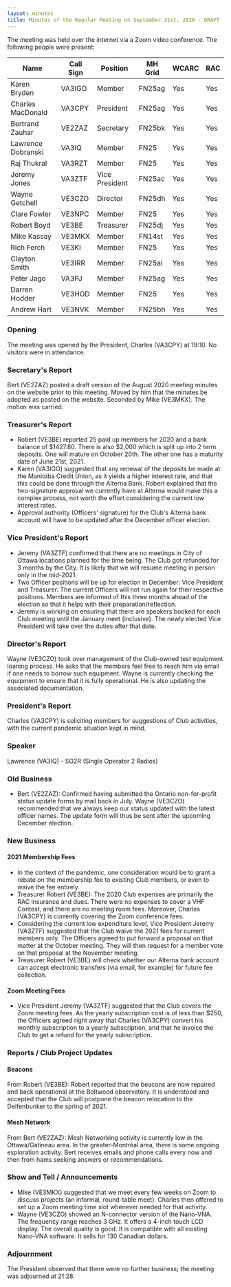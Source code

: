 ```yaml
---
layout: minutes
title: Minutes of the Regular Meeting on September 21st, 2020 - DRAFT
---
```

The meeting was held over the internet via a Zoom video conference.
The following people were present:

| Name                   | Call Sign  | Position         | MH Grid | WCARC | RAC |
|------------------------|------------|------------------|---------|-------|-----|
| Karen Bryden           | VA3IGO     | Member           | FN25ag  | Yes   | Yes |
| Charles MacDonald      | VA3CPY     | President        | FN25ag  | Yes   | Yes |
| Bertrand Zauhar        | VE2ZAZ     | Secretary        | FN25bk  | Yes   | Yes |
| Lawrence Dobranski     | VA3IQ      | Member           | FN25    | Yes   | Yes |
| Raj Thukral            | VA3RZT     | Member           | FN25    | Yes   | Yes |
| Jeremy Jones           | VA3ZTF     | Vice President   | FN25ac  | Yes   | Yes |
| Wayne Getchell         | VE3CZO     | Director         | FN25dh  | Yes   | Yes |
| Clare Fowler           | VE3NPC     | Member           | FN25    | Yes   | Yes |
| Robert Boyd            | VE3BE      | Treasurer        | FN25dj  | Yes   | Yes |
| Mike Kassay            | VE3MKX     | Member           | FN14st  | Yes   | Yes |
| Rich Ferch             | VE3KI      | Member           | FN25    | Yes   | Yes |
| Clayton Smith          | VE3IRR     | Member           | FN25ai  | Yes   | Yes |
| Peter Jago             | VA3PJ      | Member           | FN25ag  | Yes   | Yes |
| Darren Hodder          | VE3HOD     | Member           | FN25    | Yes   | Yes |
| Andrew Hart            | VE3NVK     | Member           | FN25bh  | Yes   | Yes |

### Opening
The meeting was opened by the President, Charles (VA3CPY) at 19:10.
No visitors were in attendance.

### Secretary's Report
Bert (VE2ZAZ) posted a draft version of the August 2020 meeting minutes on the website prior to this meeting. Moved by him that the minutes be adopted as posted on the website. Seconded by Mike (VE3MKX). The motion was carried.

### Treasurer's Report
- Robert (VE3BE) reported 25 paid up members for 2020 and a bank balance of $1427.80. There is also $2,000 which is split up into 2 term deposits. One will mature on October 20th. The other one has a maturity date of June 21st, 2021.
- Karen (VA3IGO) suggested that any renewal of the deposits be made at the Manitoba Credit Union, as it yields a higher interest rate, and that this could be done through the Alterna Bank. Robert explained that the two-signature approval we currently have at Alterna would make this a complex process, not worth the effort considering the current low interest rates.
- Approval authority (Officers' signature) for the Club's Alterna bank account will have to be updated after the December officer election.

### Vice President's Report
- Jeremy (VA3ZTF) confirmed that there are no meetings in City of Ottawa locations planned for the time being. The Club got refunded for 3 months by the City. It is likely that we will resume meeting in person only in the mid-2021.
- Two Officer positions will be up for election in December: Vice President and Treasurer. The current Officers will not run again for their respective positions. Members are informed of this three months ahead of the election so that it helps with their preparation/reflection.
- Jeremy is working on ensuring that there are speakers booked for each Club meeting until the January meet (inclusive). The newly elected Vice President will take over the duties after that date.

### Director's Report
Wayne (VE3CZO) took over management of the Club-owned test equipment loaning process. He asks that the members feel free to reach him via email if one needs to borrow such equipment. Wayne is currently checking the equipment to ensure that it is fully operational. He is also updating the associated documentation.

### President's Report
Charles (VA3CPY) is soliciting members for suggestions of Club activities, with the current pandemic situation kept in mind.

### Speaker
Lawrence (VA3IQ) - SO2R (Single Operator 2 Radios)

### Old Business
- Bert (VE2ZAZ): Confirmed having submitted the Ontario non-for-profit status update forms by mail back in July. Wayne (VE3CZO) recommended that we always keep our status updated with the latest officer names. The update form will thus be sent after the upcoming December election.

### New Business

#### 2021 Membership Fees
- In the context of the pandemic, one consideration would be to grant a rebate on the membership fee to existing Club members, or even to waive the fee entirely.
- Treasurer Robert (VE3BE): The 2020 Club expenses are primarily the RAC insurance and dues. There were no expenses to cover a VHF Contest, and there are no meeting room fees. Moreover, Charles (VA3CPY) is currently covering the Zoom conference fees.
- Considering the current low expenditure level, Vice President Jeremy (VA3ZTF) suggested that the Club waive the 2021 fees for current members only. The Officers agreed to put forward a proposal on that matter at the October meeting. They will then request for a member vote on that proposal at the November meeting.
- Treasurer Robert (VE3BE) will check whether our Alterna bank account can accept electronic transfers (via email, for example) for future fee collection.

#### Zoom Meeting Fees
- Vice President Jeremy (VA3ZTF) suggested that the Club covers the Zoom meeting fees. As the yearly subscription cost is of less than $250, the Officers agreed right away that Charles (VA3CPY) convert his monthly subscription to a yearly subscription, and that he invoice the Club to get a refund for the yearly subscription.

### Reports / Club Project Updates

#### Beacons
From Robert (VE3BE): Robert reported that the beacons are now repaired and back operational at the Boltwood observatory. It is understood and accepted that the Club will postpone the beacon relocation to the Deifenbunker to the spring of 2021.

#### Mesh Network
From Bert (VE2ZAZ): Mesh Networking activity is currently low in the Ottawa/Gatineau area. In the greater-Montréal area, there is some ongoing exploration activity. Bert receives emails and phone calls every now and then from hams seeking answers or recommendations.

### Show and Tell / Announcements
- Mike (VE3MKX) suggested that we meet every few weeks on Zoom to discuss projects (an informal, round-table meet). Charles then offered to set up a Zoom meeting time slot whenever needed for that activity.
- Wayne (VE3CZO) showed an N-connector version of the Nano-VNA. The frequency range reaches 3 GHz. It offers a 4-inch touch LCD display. The overall quality is good. It is compatible with all existing Nano-VNA software. It sells for 130 Canadian dollars.

### Adjournment
The President observed that there were no further business; the meeting was adjourned at 21:28.
